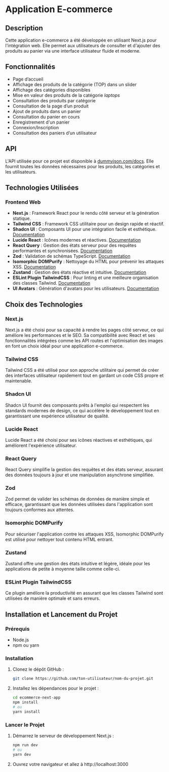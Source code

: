 # Application E-commerce

## Description

Cette application e-commerce a été développée en utilisant Next.js pour l'intégration web. Elle permet aux utilisateurs de consulter et d'ajouter des produits au panier via une interface utilisateur fluide et moderne.

## Fonctionnalités

- Page d’accueil
- Affichage des produits de la catégorie (TOP) dans un slider
- Affichage des catégories disponibles
- Mise en valeur des produits de la catégorie _laptops_
- Consultation des produits par catégorie
- Consultation de la page d’un produit
- Ajout de produits dans un panier
- Consultation du panier en cours
- Enregistrement d'un panier
- Connexion/Inscription
- Consultation des paniers d’un utilisateur

## API

L'API utilisée pour ce projet est disponible à [dummyjson.com/docs](https://dummyjson.com/docs). Elle fournit toutes les données nécessaires pour les produits, les catégories et les utilisateurs.

## Technologies Utilisées

### Frontend Web

- **Next.js** : Framework React pour le rendu côté serveur et la génération statique.
- **Tailwind CSS** : Framework CSS utilitaire pour un design rapide et réactif.
- **Shadcn UI** : Composants UI pour une intégration facile et esthétique. [Documentation](https://ui.shadcn.com/docs/components/)
- **Lucide React** : Icônes modernes et réactives. [Documentation](https://lucide.dev/guide/packages/lucide-react)
- **React Query** : Gestion des états serveur pour des requêtes performantes et synchronisées. [Documentation](https://tanstack.com/query/latest/docs/framework/react/guides/queries)
- **Zod** : Validation de schémas TypeScript. [Documentation](https://zod.dev/)
- **Isomorphic DOMPurify** : Nettoyage du HTML pour prévenir les attaques XSS. [Documentation](https://www.npmjs.com/package/isomorphic-dompurify)
- **Zustand** : Gestion des états réactive et intuitive. [Documentation](https://docs.pmnd.rs/zustand/getting-started/introduction)
- **ESLint Plugin TailwindCSS** : Pour linting et une meilleure organisation des classes Tailwind. [Documentation](https://www.npmjs.com/package/eslint-plugin-tailwindcss)
- **UI Avatars** : Génération d'avatars pour les utilisateurs. [Documentation](https://ui-avatars.com/)

## Choix des Technologies

### Next.js

Next.js a été choisi pour sa capacité à rendre les pages côté serveur, ce qui améliore les performances et le SEO. Sa compatibilité avec React et ses fonctionnalités intégrées comme les API routes et l'optimisation des images en font un choix idéal pour une application e-commerce.

### Tailwind CSS

Tailwind CSS a été utilisé pour son approche utilitaire qui permet de créer des interfaces utilisateur rapidement tout en gardant un code CSS propre et maintenable.

### Shadcn UI

Shadcn UI fournit des composants prêts à l'emploi qui respectent les standards modernes de design, ce qui accélère le développement tout en garantissant une expérience utilisateur de qualité.

### Lucide React

Lucide React a été choisi pour ses icônes réactives et esthétiques, qui améliorent l'expérience utilisateur.

### React Query

React Query simplifie la gestion des requêtes et des états serveur, assurant des données toujours à jour et une manipulation asynchrone simplifiée.

### Zod

Zod permet de valider les schémas de données de manière simple et efficace, garantissant que les données utilisées dans l'application sont toujours conformes aux attentes.

### Isomorphic DOMPurify

Pour sécuriser l'application contre les attaques XSS, Isomorphic DOMPurify est utilisé pour nettoyer tout contenu HTML entrant.

### Zustand

Zustand offre une gestion des états intuitive et légère, idéale pour les applications de petite à moyenne taille comme celle-ci.

### ESLint Plugin TailwindCSS

Ce plugin améliore la productivité en assurant que les classes Tailwind sont utilisées de manière optimale et sans erreurs.

## Installation et Lancement du Projet

### Prérequis

- Node.js
- npm ou yarn

### Installation

1. Clonez le dépôt GitHub :
   ```bash
   git clone https://github.com/ton-utilisateur/nom-du-projet.git
   ```

2. Installez les dépendances pour le projet :
   ```bash
   cd ecommerce-next-app
   npm install
   # ou
   yarn install
   ```

### Lancer le Projet

1. Démarrez le serveur de développement Next.js :
    ```bash
    npm run dev
    # ou
    yarn dev
    ```

2. Ouvrez votre navigateur et allez à http://localhost:3000